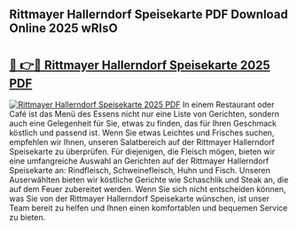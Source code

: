 ## Rittmayer Hallerndorf Speisekarte PDF Download Online 2025 wRIsO

# <h2><a href="http://gc8er9h.nevu.top/?p=Rittmayer+Hallerndorf+Speisekarte">🔗 👉🔴 Rittmayer Hallerndorf Speisekarte 2025 PDF</a></h2>

[![Rittmayer Hallerndorf Speisekarte 2025 PDF](https://i.imgur.com/dBaPXMq.png)](http://gc8er9h.nevu.top/?p=Rittmayer+Hallerndorf+Speisekarte)
In einem Restaurant oder Café ist das Menü des Essens nicht nur eine Liste von Gerichten, sondern auch eine Gelegenheit für Sie, etwas zu finden, das für Ihren Geschmack köstlich und passend ist. Wenn Sie etwas Leichtes und Frisches suchen, empfehlen wir Ihnen, unseren Salatbereich auf der Rittmayer Hallerndorf Speisekarte zu überprüfen. Für diejenigen, die Fleisch mögen, bieten wir eine umfangreiche Auswahl an Gerichten auf der Rittmayer Hallerndorf Speisekarte an: Rindfleisch, Schweinefleisch, Huhn und Fisch. Unseren Auserwählten bieten wir köstliche Gerichte wie Schaschlik und Steak an, die auf dem Feuer zubereitet werden. Wenn Sie sich nicht entscheiden können, was Sie von der Rittmayer Hallerndorf Speisekarte wünschen, ist unser Team bereit zu helfen und Ihnen einen komfortablen und bequemen Service zu bieten.
